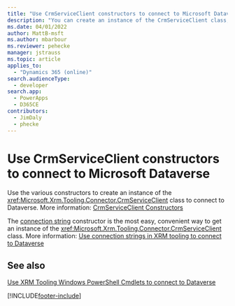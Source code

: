 ```yaml
---
title: "Use CrmServiceClient constructors to connect to Microsoft Dataverse (Dataverse)| Microsoft Docs"
description: "You can create an instance of the CrmServiceClient class, and then use one of the constructors to connect to Microsoft Dataverse"
ms.date: 04/01/2022
author: MattB-msft
ms.author: mbarbour
ms.reviewer: pehecke
manager: jstrauss
ms.topic: article
applies_to: 
  - "Dynamics 365 (online)"
search.audienceType: 
  - developer
search.app: 
  - PowerApps
  - D365CE
contributors: 
  - JimDaly
  - phecke 
---
```

# Use CrmServiceClient constructors to connect to Microsoft Dataverse

Use the various constructors to create an instance of the <xref:Microsoft.Xrm.Tooling.Connector.CrmServiceClient> class to connect to Dataverse. More information: [CrmServiceClient Constructors](/dotnet/api/microsoft.xrm.tooling.connector.crmserviceclient.-ctor)

The [connection string](/dotnet/api/microsoft.xrm.tooling.connector.crmserviceclient.-ctor#Microsoft_Xrm_Tooling_Connector_CrmServiceClient__ctor_System_String_) constructor is the most easy, convenient way to get an instance of the <xref:Microsoft.Xrm.Tooling.Connector.CrmServiceClient> class. More information: [Use connection strings in XRM tooling to connect to Dataverse](use-connection-strings-xrm-tooling-connect.md)

## See also

[Use XRM Tooling Windows PowerShell Cmdlets to connect to Dataverse](use-powershell-cmdlets-xrm-tooling-connect.md)

[!INCLUDE[footer-include](../../../includes/footer-banner.md)]